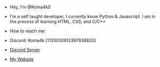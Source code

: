- Hey, I’m @Koma4k0
- I'm a self taught developer, I currently know Python & Javascript. I am in the process of learning HTML, CSS, and C/C++

- How to reach me:
- Discord: Koma4k [1133030912397938820]
- [Discord Server](https://koma4k.xyz/discord)
- [My Website](https://koma4k.xyz/)
